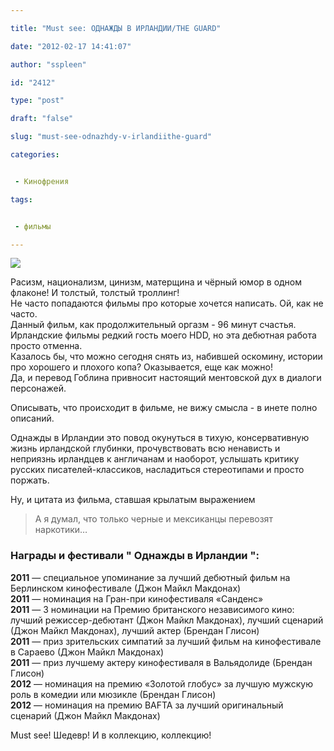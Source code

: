 ```yaml
---

title: "Must see: ОДНАЖДЫ В ИРЛАНДИИ/THE GUARD"

date: "2012-02-17 14:41:07"

author: "sspleen"

id: "2412"

type: "post"

draft: "false"

slug: "must-see-odnazhdy-v-irlandiithe-guard"

categories:


 - Кинофрения

tags:


 - фильмы

---
```

[![](/uploads/2012/05/The-Guard.jpg)](/2012/02/must-see-odnazhdy-v-irlandiithe-guard/the-guard/)  
  
Расизм, национализм, цинизм, матерщина и чёрный юмор в одном флаконе! И толстый, толстый троллинг!  
Не часто попадаются фильмы про которые хочется написать. Ой, как не часто.  
Данный фильм, как продолжительный оргазм - 96 минут счастья.  
Ирландские фильмы редкий гость моего HDD, но эта дебютная работа просто отменна.  
Казалось бы, что можно сегодня снять из, набившей оскомину, истории про хорошего и плохого копа? Оказывается, еще как можно!  
Да, и перевод Гоблина привносит настоящий ментовской дух в диалоги персонажей.  
  
Описывать, что происходит в фильме, не вижу смысла - в инете полно описаний.  
  
Однажды в Ирландии это повод окунуться в тихую, консервативную жизнь ирландской глубинки, прочувствовать всю ненависть и неприязнь ирландцев к англичанам и наоборот, услышать критику русских писателей-классиков, насладиться стереотипами и просто поржать.  
  
Ну, и цитата из фильма, ставшая крылатым выражением  

> А я думал, что только черные и мексиканцы перевозят наркотики…

  

### Награды и фестивали " Однажды в Ирландии ":

  
**2011** — специальное упоминание за лучший дебютный фильм на Берлинском кинофестивале (Джон Майкл Макдонах)  
**2011** — номинация на Гран-при кинофестиваля «Санденс»  
**2011** — 3 номинации на Премию британского независимого кино: лучший режиссер-дебютант (Джон Майкл Макдонах), лучший сценарий (Джон Майкл Макдонах), лучший актер (Брендан Глисон)  
**2011** — приз зрительских симпатий за лучший фильм на кинофестивале в Сараево (Джон Майкл Макдонах)  
**2011** — приз лучшему актеру кинофестиваля в Вальядолиде (Брендан Глисон)  
**2012** — номинация на премию «Золотой глобус» за лучшую мужскую роль в комедии или мюзикле (Брендан Глисон)  
**2012** — номинация на премию BAFTA за лучший оригинальный сценарий (Джон Майкл Макдонах)  
  
Must see! Шедевр! И в коллекцию, коллекцию!